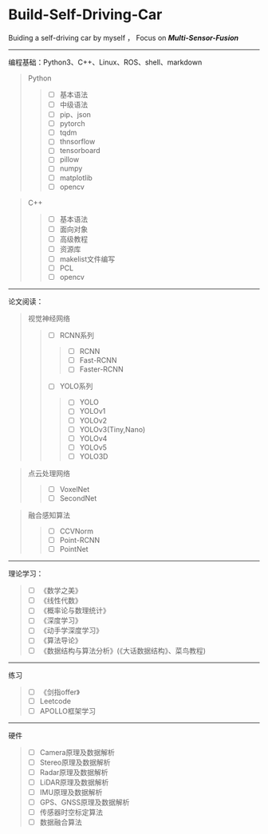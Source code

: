 # Build-Self-Driving-Car
Buiding a self-driving car by myself ， Focus on ___Multi-Sensor-Fusion___
****
编程基础：Python3、C++、Linux、ROS、shell、markdown
>Python
>>- [ ] 基本语法
>>- [ ] 中级语法
>>- [ ] pip、json
>> - [ ] pytorch
>>- [ ] tqdm
>>- [ ] thnsorflow
>>- [ ] tensorboard
>>- [ ] pillow
>>- [ ] numpy
>>- [ ] matplotlib
>>- [ ] opencv

>C++
>>- [ ] 基本语法
>>- [ ] 面向对象
>>- [ ] 高级教程
>>- [ ] 资源库
>>- [ ] makelist文件编写
>>- [ ] PCL
>>- [ ] opencv

****
论文阅读：
>视觉神经网络
>>- [ ] RCNN系列
>>>- [ ] RCNN
>>>- [ ] Fast-RCNN
>>>- [ ] Faster-RCNN
>>- [ ] YOLO系列
>>>- [ ] YOLO
>>>- [ ] YOLOv1
>>>- [ ] YOLOv2
>>>- [ ] YOLOv3(Tiny,Nano)
>>>- [ ] YOLOv4
>>>- [ ] YOLOv5
>>>- [ ] YOLO3D

>点云处理网络
>>- [ ] VoxelNet
>>- [ ] SecondNet

>融合感知算法
>>- [ ] CCVNorm
>>- [ ] Point-RCNN
>>- [ ] PointNet

****
理论学习：
>- [ ] 《数学之美》
>- [ ] 《线性代数》
>- [ ] 《概率论与数理统计》
>- [ ] 《深度学习》
>- [ ] 《动手学深度学习》
>- [ ] 《算法导论》
>- [ ] 《数据结构与算法分析》(《大话数据结构》、菜鸟教程)

****
练习
>- [ ] 《剑指offer》
>- [ ] Leetcode
>- [ ] APOLLO框架学习

****
硬件
>- [ ] Camera原理及数据解析
>- [ ] Stereo原理及数据解析
>- [ ] Radar原理及数据解析
>- [ ] LiDAR原理及数据解析
>- [ ] IMU原理及数据解析
>- [ ] GPS、GNSS原理及数据解析
>- [ ] 传感器时空标定算法
>- [ ] 数据融合算法